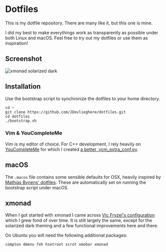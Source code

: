 # Dotfiles

This is my dotfile repository. There are many like it, but this one is mine.

I did my best to make everythings work as transparently as possible under both Linux and macOS. 
Feel free to try out my dotfiles or use them as inspiration!

## Screenshot

![xmonad solarized dark](http://i.imgur.com/yYW8VRb.png)


## Installation

Use the bootstrap script to synchronize the dotfiles to your home directory.

```
cd ~
git clone https://github.com/JDevlieghere/dotfiles.git
cd dotfiles
./bootstrap.sh
```

### Vim & YouCompleteMe

Vim is my editor of choice. For C++ development, I rely heavily on [YouCompleteMe](https://github.com/Valloric/YouCompleteMe) for which I created [a better .ycm_extra_conf.py](https://jonasdevlieghere.com/a-better-youcompleteme-config/). 

## macOS

The `.macos` file contains some sensible defaults for OSX, heavily inspired by
[Mathias Bynens'
dotfiles](https://github.com/mathiasbynens/dotfiles/blob/master/.osx). These
are automatically set on running the bootstrap script under macOS.

## xmonad

When I got started with xmonad I came across [Vic Fryzel's
configuration](https://github.com/vicfryzel/xmonad-config) which I grew fond of
over time. It is still largely the same, except for the solarized dark theming
and a few functional improvements here and there.

On Ubuntu you will need the following additional packages:

```
compton dmenu feh hsetroot scrot xmobar xmonad
```
